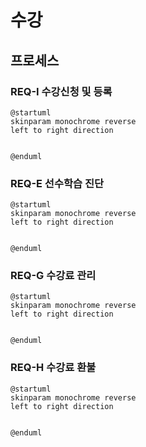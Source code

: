# 수강

## 프로세스

### REQ-I 수강신청 및 등록 

```plantuml
@startuml
skinparam monochrome reverse
left to right direction


@enduml
```

### REQ-E 선수학습 진단 

```plantuml
@startuml
skinparam monochrome reverse
left to right direction


@enduml
```

### REQ-G 수강료 관리 

```plantuml
@startuml
skinparam monochrome reverse
left to right direction


@enduml
```

### REQ-H 수강료 환불 

```plantuml
@startuml
skinparam monochrome reverse
left to right direction


@enduml
```

   